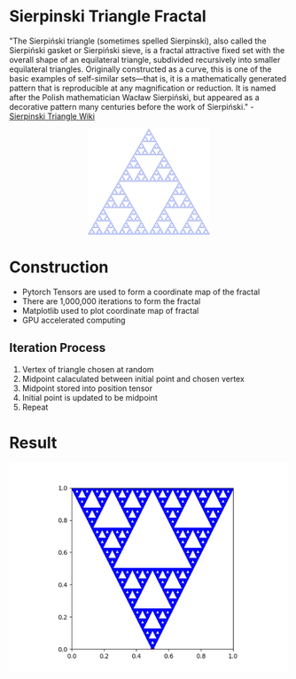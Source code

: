 # Sierpinski Triangle Fractal

"The Sierpiński triangle (sometimes spelled Sierpinski), also called the Sierpiński gasket or Sierpiński sieve, is a fractal attractive fixed set with the overall shape of an equilateral triangle, subdivided recursively into smaller equilateral triangles. Originally constructed as a curve, this is one of the basic examples of self-similar sets—that is, it is a mathematically generated pattern that is reproducible at any magnification or reduction. It is named after the Polish mathematician Wacław Sierpiński, but appeared as a decorative pattern many centuries before the work of Sierpiński." - [Sierpinski Triangle Wiki](https://en.wikipedia.org/wiki/Sierpi%C5%84ski_triangle)

<p align="center">
  <img src="fractal-wiki.png" />
</p>

# Construction
* Pytorch Tensors are used to form a coordinate map of the fractal
* There are 1,000,000 iterations to form the fractal
* Matplotlib used to plot coordinate map of fractal
* GPU accelerated computing
## Iteration Process
1. Vertex of triangle chosen at random
2. Midpoint calaculated between initial point and chosen vertex
3. Midpoint stored into position tensor
4. Initial point is updated to be midpoint
5. Repeat

# Result
<p align="center">
  <img src="Sierpinski-Triangle.png" />
</p>